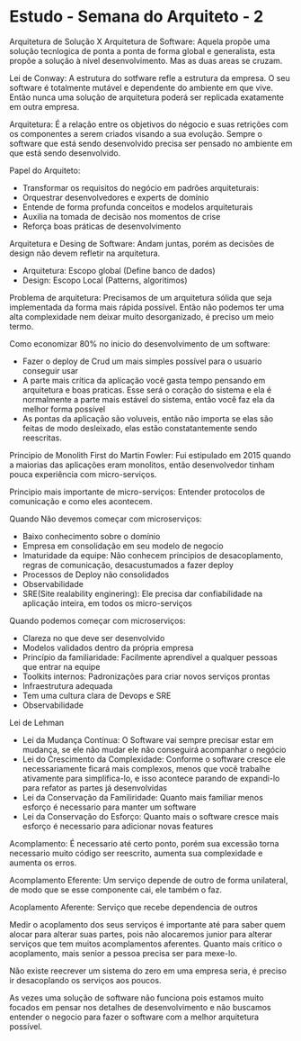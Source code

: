 # Estudo - Semana do Arquiteto - 2

Arquitetura de Solução X Arquitetura de Software: Aquela propõe uma solução tecnlogica de ponta a ponta de forma global e generalista, esta propõe a solução à nível desenvolvimento. Mas as duas areas se cruzam.

Lei de Conway: A estrutura do sotfware refle a estrutura da empresa. O seu software é totalmente mutável e dependente do ambiente em que vive. Então nunca uma solução de arquitetura poderá ser replicada exatamente em outra empresa.

Arquitetura: É a relação entre os objetivos do négocio e suas retrições com os componentes a serem criados visando a sua evolução. Sempre o software que está sendo desenvolvido precisa ser pensado no ambiente em que está sendo desenvolvido.

Papel do Arquiteto:

- Transformar os requisitos do negócio em padrões arquiteturais:
- Orquestrar desenvolvedores e experts de domínio
- Entende de forma profunda conceitos e modelos arquiteturais
- Auxilia na tomada de decisão nos momentos de crise
- Reforça boas práticas de desenvolvimento

Arquitetura e Desing de Software: Andam juntas, porém as decisões de design não devem refletir na arquitetura.

- Arquitetura: Escopo global (Define banco de dados)
- Design: Escopo Local (Patterns, algoritimos)

Problema de arquitetura: Precisamos de um arquitetura sólida que seja implementada da forma mais rápida possível. Então não podemos ter uma alta complexidade nem deixar muito desorganizado, é preciso um meio termo.

Como economizar 80% no inicio do desenvolvimento de um software:

- Fazer o deploy de Crud um mais simples possível para o usuario conseguir usar
- A parte mais crítica da aplicação você gasta tempo pensando em arquitetura e boas praticas. Esse será o coração do sistema e ela é normalmente a parte mais estável do sistema, então você faz ela da melhor forma possível
- As pontas da aplicação são voluveis, então não importa se elas são feitas de modo desleixado, elas estão constatantemente sendo reescritas.

Principio de Monolith First do Martin Fowler: Fui estipulado em 2015 quando a maiorias das aplicações eram monolitos, então desenvolvedor tinham pouca experiência com micro-serviços.

Principio mais importante de micro-serviços: Entender protocolos de comunicação e como eles acontecem.

Quando Não devemos começar com microserviços:

- Baixo conhecimento sobre o domínio
- Empresa em consolidação em seu modelo de negocio
- Imaturidade da equipe: Não conhecem principios de desacoplamento, regras de comunicação, desacustumados a fazer deploy
- Processos de Deploy não consolidados
- Observabilidade
- SRE(Site realability enginering): Ele precisa dar confiabilidade na aplicação inteira, em todos os micro-serviços

Quando podemos começar com microserviços:

- Clareza no que deve ser desenvolvido
- Modelos validados dentro da própria empresa
- Princípio da familiaridade: Facilmente aprendível a qualquer pessoas que entrar na equipe
- Toolkits internos: Padronizações para criar novos serviços prontas
- Infraestrutura adequada
- Tem uma cultura clara de Devops e SRE
- Observabilidade

Lei de Lehman

- Lei da Mudança Contínua: O Software vai sempre precisar estar em mudança, se ele não mudar ele não conseguirá acompanhar o negócio
- Lei do Crescimento da Complexidade: Conforme o software cresce ele necessariamente ficará mais complexos, menos que você trabalhe ativamente para simplifica-lo, e isso acontece parando de expandi-lo para refator as partes já desenvolvidas
- Lei da Conservação da Familiridade: Quanto mais familiar menos esforço é necessario para manter um software
- Lei da Conservação do Esforço: Quanto mais o software cresce mais esforço é necessario para adicionar novas features

Acomplamento: É necessario até certo ponto, porém sua excessão torna necessario muito código ser reescrito, aumenta sua complexidade e aumenta os erros.

Acomplamento Eferente: Um serviço depende de outro de forma unilateral, de modo que se esse componente cai, ele também o faz.

Acoplamento Aferente: Serviço que recebe dependencia de outros

Medir o acoplamento dos seus serviços é importante até para saber quem alocar para alterar suas partes, pois não alocaremos junior para alterar serviços que tem muitos acomplamentos aferentes. Quanto mais critico o acoplamento, mais senior a pessoa precisa ser para mexe-lo.

Não existe reecrever um sistema do zero em uma empresa seria, é preciso ir desacoplando os serviços aos poucos.

As vezes uma solução de software não funciona pois estamos muito focados em pensar nos detalhes de desenvolvimento e não buscamos entender o negocio para fazer o software com a melhor arquitetura possível.
